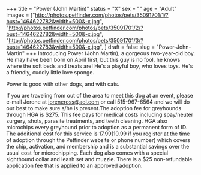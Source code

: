 +++
title = "Power (John Martin)"
status = "X"
sex = ""
age = "Adult"
images = ["http://photos.petfinder.com/photos/pets/35091701/1/?bust=1464622782&width=500&-x.jpg",
"http://photos.petfinder.com/photos/pets/35091701/2/?bust=1464622782&width=500&-x.jpg",
"http://photos.petfinder.com/photos/pets/35091701/3/?bust=1464622783&width=500&-x.jpg",
]
draft = false
slug = "Power-John-Martin"
+++
Introducing Power (John Martin), a gorgeous two-year-old boy. He may have been born on April first, but this guy is no fool, he knows where the soft beds and treats are! He's a playful boy, who loves toys. He's a friendly, cuddly little love sponge.

Power is good with other dogs, and with cats.

If you are traveling from out of the area to meet this dog at an event, please e-mail Jorene at joreneross@aol.com or call 515-967-6564 and we will do our best to make sure s/he is present.The adoption fee for greyhounds through HGA is $275. This fee pays for medical costs including spay/neuter surgery, shots, parasite treatments, and teeth cleaning. HGA also microchips every greyhound prior to adoption as a permanent form of ID. The additional cost for this service is $17.99 ($10.99 if you register at the time of adoption through the Petfinder website or phone number) which covers the chip, activation, and membership and is a substantial savings over the usual cost for microchipping. Each dog also comes with a special sighthound collar and leash set and muzzle. There is a $25 non-refundable application fee that is applied to an approved adoption.
